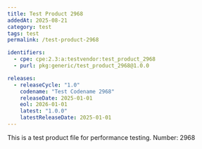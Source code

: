 ```yaml
---
title: Test Product 2968
addedAt: 2025-08-21
category: test
tags: test
permalink: /test-product-2968

identifiers:
  - cpe: cpe:2.3:a:testvendor:test_product_2968
  - purl: pkg:generic/test_product_2968@1.0.0

releases:
  - releaseCycle: "1.0"
    codename: "Test Codename 2968"
    releaseDate: 2025-01-01
    eol: 2026-01-01
    latest: "1.0.0"
    latestReleaseDate: 2025-01-01
---
```


This is a test product file for performance testing. Number: 2968
